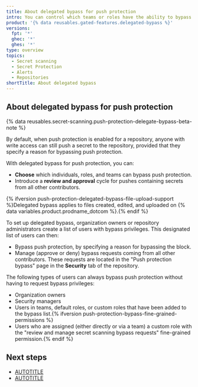 ```yaml
---
title: About delegated bypass for push protection
intro: You can control which teams or roles have the ability to bypass push protection in your organization or repository.
product: '{% data reusables.gated-features.delegated-bypass %}'
versions:
  fpt: '*'
  ghec: '*'
  ghes: '*'
type: overview
topics:
  - Secret scanning
  - Secret Protection
  - Alerts
  - Repositories
shortTitle: About delegated bypass
---
```


## About delegated bypass for push protection

{% data reusables.secret-scanning.push-protection-delegate-bypass-beta-note %}

By default, when push protection is enabled for a repository, anyone with write access can still push a secret to the repository, provided that they specify a reason for bypassing push protection.

With delegated bypass for push protection, you can:

* **Choose** which individuals, roles, and teams can bypass push protection.
* Introduce a **review and approval** cycle for pushes containing secrets from all other contributors.

{% ifversion push-protection-delegated-bypass-file-upload-support %}Delegated bypass applies to files created, edited, and uploaded on {% data variables.product.prodname_dotcom %}.{% endif %}

To set up delegated bypass, organization owners or repository administrators create a list of users with bypass privileges. This designated list of users can then:
* Bypass push protection, by specifying a reason for bypassing the block.
* Manage (approve or deny) bypass requests coming from all other contributors. These requests are located in the "Push protection bypass" page in the **Security** tab of the repository.

The following types of users can always bypass push protection without having to request bypass privileges:
* Organization owners
* Security managers
* Users in teams, default roles, or custom roles that have been added to the bypass list.{% ifversion push-protection-bypass-fine-grained-permissions %}
* Users who are assigned (either directly or via a team) a custom role with the "review and manage secret scanning bypass requests" fine-grained permission.{% endif %}

## Next steps

* [AUTOTITLE](/code-security/secret-scanning/using-advanced-secret-scanning-and-push-protection-features/delegated-bypass-for-push-protection/enabling-delegated-bypass-for-push-protection)
* [AUTOTITLE](/code-security/secret-scanning/using-advanced-secret-scanning-and-push-protection-features/delegated-bypass-for-push-protection/managing-requests-to-bypass-push-protection)
